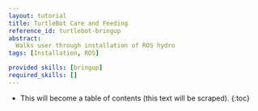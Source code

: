 ```yaml
---
layout: tutorial
title: TurtleBot Care and Feeding
reference_id: turtlebot-bringup
abstract:
  Walks user through installation of ROS hydro
tags: [Installation, ROS]

provided skills: [bringup]
required_skills: []
---
```




* This will become a table of contents (this text will be scraped).
{:toc}


